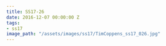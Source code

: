 ```yaml
---
title: SS17-26
date: 2016-12-07 00:00:00 Z
tags:
- ss17
image_path: "/assets/images/ss17/TimCoppens_ss17_026.jpg"
---
```


